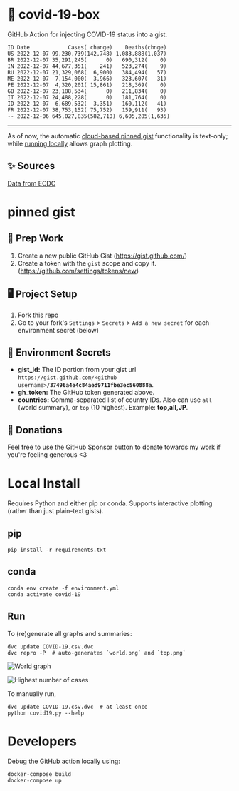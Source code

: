 # 🏥 covid-19-box

GitHub Action for injecting COVID-19 status into a gist.

```
ID Date            Cases( change)    Deaths(chnge)
US 2022-12-07 99,230,739(142,748) 1,083,888(1,037)
BR 2022-12-07 35,291,245(      0)   690,312(    0)
IN 2022-12-07 44,677,351(    241)   523,274(    9)
RU 2022-12-07 21,329,068(  6,900)   384,494(   57)
ME 2022-12-07  7,154,000(  3,966)   323,607(   31)
PE 2022-12-07  4,320,201( 15,861)   218,369(    0)
GB 2022-12-07 23,188,534(      0)   211,834(    0)
IT 2022-12-07 24,488,228(      0)   181,764(    0)
ID 2022-12-07  6,689,532(  3,351)   160,112(   41)
FR 2022-12-07 38,753,152( 75,752)   159,911(   93)
-- 2022-12-06 645,027,835(582,710) 6,605,285(1,635)
```

---

As of now, the automatic [cloud-based pinned gist](#pinned-gist) functionality is text-only;
while [running locally](#local-install) allows graph plotting.

## ✨ Sources

[Data from ECDC](https://www.ecdc.europa.eu/en/publications-data/download-todays-data-geographic-distribution-covid-19-cases-worldwide)

# pinned gist

## 🎒 Prep Work
1. Create a new public GitHub Gist (https://gist.github.com/)
1. Create a token with the `gist` scope and copy it. (https://github.com/settings/tokens/new)

## 🖥 Project Setup
1. Fork this repo
1. Go to your fork's `Settings` > `Secrets` > `Add a new secret` for each environment secret (below)

## 🤫 Environment Secrets
- **gist_id:** The ID portion from your gist url `https://gist.github.com/<github username>/`**`37496a4e4c84aed9711fbe3ec560888a`**.
- **gh_token:** The GitHub token generated above.
- **countries:** Comma-separated list of country IDs. Also can use `all` (world summary), or `top` (10 highest). Example: **top,all,JP**.

## 💸 Donations

Feel free to use the GitHub Sponsor button to donate towards my work if you're feeling generous <3

# Local Install

Requires Python and either pip or conda. Supports interactive plotting (rather than just plain-text gists).

## pip

```
pip install -r requirements.txt
```

## conda

```
conda env create -f environment.yml
conda activate covid-19
```

## Run

To (re)generate all graphs and summaries:

```
dvc update COVID-19.csv.dvc
dvc repro -P  # auto-generates `world.png` and `top.png`
```

![World graph](world.png)

![Highest number of cases](top.png)

To manually run,

```
dvc update COVID-19.csv.dvc  # at least once
python covid19.py --help
```

# Developers

Debug the GitHub action locally using:

```
docker-compose build
docker-compose up
```
